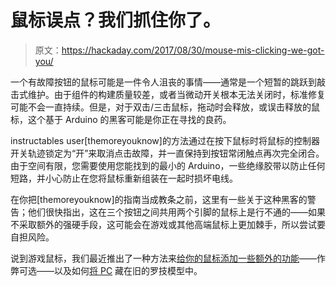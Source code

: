 # 鼠标误点？我们抓住你了。

> 原文：<https://hackaday.com/2017/08/30/mouse-mis-clicking-we-got-you/>

一个有故障按钮的鼠标可能是一件令人沮丧的事情——通常是一个短暂的跳跃到敲击式维护。由于组件的构建质量较差，或者当微动开关根本无法关闭时，标准修复可能不会一直持续。但是，对于双击/三击鼠标，拖动时会释放，或误击释放的鼠标，这个基于 Arduino 的黑客可能是你正在寻找的良药。

instructables user[themoreyouknow]的方法通过在按下鼠标时将鼠标的控制器开关轨迹锁定为“开”来取消点击故障，并一直保持到按钮常闭触点再次完全闭合。由于空间有限，您需要使用您能找到的最小的 Arduino，一些绝缘胶带以防止任何短路，并小心防止在您将鼠标重新组装在一起时损坏电线。

在你把[themoreyouknow]的指南当成教条之前，这里有一些关于这种黑客的警告；他们很快指出，这在三个按钮之间共用两个引脚的鼠标上是行不通的——如果不采取额外的强硬手段，这可能会在游戏或其他高端鼠标上更加棘手，所以尝试要自担风险。

说到游戏鼠标，我们最近推出了一种方法来[给你的鼠标添加一些额外的功能](http://hackaday.com/2017/07/29/injecting-code-into-mouse-firmware-should-be-your-next-hack/)——作弊可选——以及如何[将 PC](http://hackaday.com/2017/04/10/pc-in-a-mouse/) 藏在旧的罗技模型中。